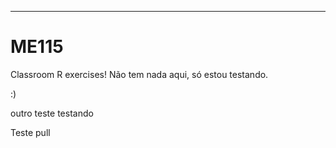 ---
# ME115
Classroom R exercises!
 Não tem nada aqui, só estou testando.
 
 :)
 
 outro teste
 testando

 Teste pull
